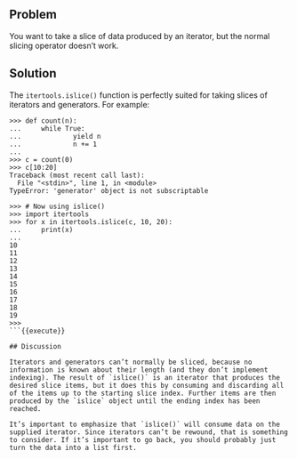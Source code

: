 ## Problem

You want to take a slice of data produced by an iterator, but the normal slicing operator doesn’t work.

## Solution

The `itertools.islice()` function is perfectly suited for taking slices of iterators and generators. For example:

```
>>> def count(n):
...     while True:
...             yield n
...             n += 1
...
>>> c = count(0)
>>> c[10:20]
Traceback (most recent call last):
  File "<stdin>", line 1, in <module>
TypeError: 'generator' object is not subscriptable

>>> # Now using islice()
>>> import itertools
>>> for x in itertools.islice(c, 10, 20):
...     print(x)
...
10
11
12
13
14
15
16
17
18
19
>>>
```{{execute}}

## Discussion

Iterators and generators can’t normally be sliced, because no information is known about their length (and they don’t implement indexing). The result of `islice()` is an iterator that produces the desired slice items, but it does this by consuming and discarding all of the items up to the starting slice index. Further items are then produced by the `islice` object until the ending index has been reached.

It’s important to emphasize that `islice()` will consume data on the supplied iterator. Since iterators can’t be rewound, that is something to consider. If it’s important to go back, you should probably just turn the data into a list first.